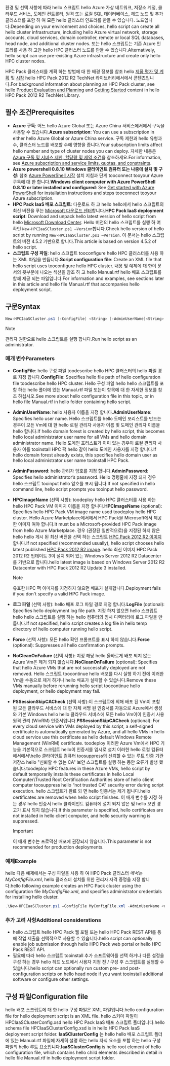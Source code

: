 



<span data-ttu-id="09f7b-101">환경 및 선택 사항에 따라 hello 스크립트 hello Azure 가상 네트워크, 저장소 계정, 클라우드 서비스, 도메인 컨트롤러, 원격 또는 로컬 SQL 데이터베이스, 헤드 노드 및 추가 클러스터를 포함 하 여 모든 hello 클러스터 인프라를 만들 수 있습니다. 노드입니다.</span><span class="sxs-lookup"><span data-stu-id="09f7b-101">Depending on your environment and choices, hello script can create all hello cluster infrastructure, including hello Azure virtual network, storage accounts, cloud services, domain controller, remote or local SQL databases, head node, and additional cluster nodes.</span></span> <span data-ttu-id="09f7b-102">또는 hello 스크립트는 기존 Azure 인프라를 사용 하 고만 hello HPC 클러스터 노드를 만들 수 있습니다.</span><span class="sxs-lookup"><span data-stu-id="09f7b-102">Alternatively, hello script can use pre-existing Azure infrastructure and create only hello HPC cluster nodes.</span></span>

<span data-ttu-id="09f7b-103">HPC Pack 클러스터를 계획 하는 방법에 대 한 배경 정보를 참조 hello [제품 평가 및 계획](https://technet.microsoft.com/library/jj899596.aspx) 및 [시작](https://technet.microsoft.com/library/jj899590.aspx) hello HPC Pack 2012 R2 TechNet 라이브러리에서에서 콘텐츠입니다.</span><span class="sxs-lookup"><span data-stu-id="09f7b-103">For background information about planning an HPC Pack cluster, see hello [Product Evaluation and Planning](https://technet.microsoft.com/library/jj899596.aspx) and [Getting Started](https://technet.microsoft.com/library/jj899590.aspx) content in hello HPC Pack 2012 R2 TechNet Library.</span></span>

## <a name="prerequisites"></a><span data-ttu-id="09f7b-104">필수 조건</span><span class="sxs-lookup"><span data-stu-id="09f7b-104">Prerequisites</span></span>
* <span data-ttu-id="09f7b-105">**Azure 구독**: 어느 hello Azure Global 또는 Azure China 서비스에서에서 구독을 사용할 수 있습니다.</span><span class="sxs-lookup"><span data-stu-id="09f7b-105">**Azure subscription**: You can use a subscription in either hello Azure Global or Azure China service.</span></span> <span data-ttu-id="09f7b-106">구독 제한과 hello 유형과 수, 클러스터 노드를 배포할 수에 영향을 줍니다.</span><span class="sxs-lookup"><span data-stu-id="09f7b-106">Your subscription limits affect hello number and type of cluster nodes you can deploy.</span></span> <span data-ttu-id="09f7b-107">자세한 내용은 [Azure 구독 및 서비스 제한, 할당량 및 제약 조건](../articles/azure-subscription-service-limits.md)을 참조하세요.</span><span class="sxs-lookup"><span data-stu-id="09f7b-107">For information, see [Azure subscription and service limits, quotas, and constraints](../articles/azure-subscription-service-limits.md).</span></span>
* <span data-ttu-id="09f7b-108">**Azure powershell 0.8.10 Windows 클라이언트 컴퓨터 또는 나중에 설치 및 구성**: 참조 [Azure PowerShell 시작](/powershell/azureps-cmdlets-docs) 설치 지침과 단계 tooconnect tooyour Azure 구독에 대 한 합니다.</span><span class="sxs-lookup"><span data-stu-id="09f7b-108">**Windows client computer with Azure PowerShell 0.8.10 or later installed and configured**: See [Get started with Azure PowerShell](/powershell/azureps-cmdlets-docs) for installation instructions and steps tooconnect tooyour Azure subscription.</span></span>
* <span data-ttu-id="09f7b-109">**HPC Pack IaaS 배포 스크립트**: 다운로드 하 고 hello hello에서 hello 스크립트의 최신 버전을 푸는 [Microsoft 다운로드 센터](https://www.microsoft.com/download/details.aspx?id=44949)합니다.</span><span class="sxs-lookup"><span data-stu-id="09f7b-109">**HPC Pack IaaS deployment script**: Download and unpack hello latest version of hello script from hello [Microsoft Download Center](https://www.microsoft.com/download/details.aspx?id=44949).</span></span> <span data-ttu-id="09f7b-110">Hello 버전의 hello 스크립트를 실행 하 여 확인 `New-HPCIaaSCluster.ps1 –Version`합니다.</span><span class="sxs-lookup"><span data-stu-id="09f7b-110">Check hello version of hello script by running `New-HPCIaaSCluster.ps1 –Version`.</span></span> <span data-ttu-id="09f7b-111">이 문서는 hello 스크립트의 버전 4.5.2 기반으로 합니다.</span><span class="sxs-lookup"><span data-stu-id="09f7b-111">This article is based on version 4.5.2 of hello script.</span></span>
* <span data-ttu-id="09f7b-112">**스크립트 구성 파일**: hello 스크립트 tooconfigure hello HPC 클러스터를 사용 하는 XML 파일을 만듭니다.</span><span class="sxs-lookup"><span data-stu-id="09f7b-112">**Script configuration file**: Create an XML file that hello script uses tooconfigure hello HPC cluster.</span></span> <span data-ttu-id="09f7b-113">내용 및 예제에 대 한이 문서의 뒷부분에 나오는 섹션을 참조 하 고 hello Manual.rtf hello 배포 스크립트를 함께 제공 되는 파일입니다.</span><span class="sxs-lookup"><span data-stu-id="09f7b-113">For information and examples, see sections later in this article and hello file Manual.rtf that accompanies hello deployment script.</span></span>

## <a name="syntax"></a><span data-ttu-id="09f7b-114">구문</span><span class="sxs-lookup"><span data-stu-id="09f7b-114">Syntax</span></span>
```PowerShell
New-HPCIaaSCluster.ps1 [-ConfigFile] <String> [-AdminUserName]<String> [[-AdminPassword] <String>] [[-HPCImageName] <String>] [[-LogFile] <String>] [-Force] [-NoCleanOnFailure] [-PSSessionSkipCACheck] [<CommonParameters>]
```
> [!NOTE]
> <span data-ttu-id="09f7b-115">관리자 권한으로 hello 스크립트를 실행 합니다.</span><span class="sxs-lookup"><span data-stu-id="09f7b-115">Run hello script as an administrator.</span></span>
> 
> 

### <a name="parameters"></a><span data-ttu-id="09f7b-116">매개 변수</span><span class="sxs-lookup"><span data-stu-id="09f7b-116">Parameters</span></span>
* <span data-ttu-id="09f7b-117">**ConfigFile**: hello 구성 파일 toodescribe hello HPC 클러스터의 hello 파일 경로 지정 합니다.</span><span class="sxs-lookup"><span data-stu-id="09f7b-117">**ConfigFile**: Specifies hello file path of hello configuration file toodescribe hello HPC cluster.</span></span> <span data-ttu-id="09f7b-118">Hello 구성 파일 hello hello 스크립트를 포함 하는 hello 폴더에 있는 Manual.rtf 파일 또는이 항목에 대 한 자세한 정보를 참조 하십시오.</span><span class="sxs-lookup"><span data-stu-id="09f7b-118">See more about hello configuration file in this topic, or in hello file Manual.rtf in hello folder containing hello script.</span></span>
* <span data-ttu-id="09f7b-119">**AdminUserName**: hello 사용자 이름을 지정 합니다.</span><span class="sxs-lookup"><span data-stu-id="09f7b-119">**AdminUserName**: Specifies hello user name.</span></span> <span data-ttu-id="09f7b-120">Hello 스크립트를 hello 도메인 포리스트를 만드는 경우이 모든 Vm에 대 한 hello 로컬 관리자 사용자 이름 및 도메인 관리자 이름을 hello 합니다.</span><span class="sxs-lookup"><span data-stu-id="09f7b-120">If hello domain forest is created by hello script, this becomes hello local administrator user name for all VMs and hello domain administrator name.</span></span> <span data-ttu-id="09f7b-121">Hello 도메인 포리스트가 이미 있는 경우이 로컬 관리자 사용자 이름 tooinstall HPC 팩 hello 같이 hello 도메인 사용자를 지정 합니다.</span><span class="sxs-lookup"><span data-stu-id="09f7b-121">If hello domain forest already exists, this specifies hello domain user as hello local administrator user name tooinstall HPC Pack.</span></span>
* <span data-ttu-id="09f7b-122">**AdminPassword**: hello 관리자 암호를 지정 합니다.</span><span class="sxs-lookup"><span data-stu-id="09f7b-122">**AdminPassword**: Specifies hello administrator’s password.</span></span> <span data-ttu-id="09f7b-123">Hello 명령줄에 지정 되지 경우 hello 스크립트 tooinput hello 암호를 표시 됩니다.</span><span class="sxs-lookup"><span data-stu-id="09f7b-123">If not specified in hello command line, hello script prompts you tooinput hello password.</span></span>
* <span data-ttu-id="09f7b-124">**HPCImageName** (선택 사항): toodeploy hello HPC 클러스터를 사용 하는 hello HPC Pack VM 이미지 이름을 지정 합니다.</span><span class="sxs-lookup"><span data-stu-id="09f7b-124">**HPCImageName** (optional): Specifies hello HPC Pack VM image name used toodeploy hello HPC cluster.</span></span> <span data-ttu-id="09f7b-125">Hello Azure Marketplace에서에서 HPC Pack을 Microsoft에서 제공한 이미지 여야 합니다.</span><span class="sxs-lookup"><span data-stu-id="09f7b-125">It must be a Microsoft-provided HPC Pack image from hello Azure Marketplace.</span></span> <span data-ttu-id="09f7b-126">경우 (권장된 일반적으로)을 지정된 하지 않은 hello hello 게시 된 최신 버전을 선택 하는 스크립트 [HPC Pack 2012 R2 이미지](https://azure.microsoft.com/marketplace/partners/microsoft/hpcpack2012r2onwindowsserver2012r2/)합니다.</span><span class="sxs-lookup"><span data-stu-id="09f7b-126">If not specified (recommended usually), hello script chooses hello latest published [HPC Pack 2012 R2 image](https://azure.microsoft.com/marketplace/partners/microsoft/hpcpack2012r2onwindowsserver2012r2/).</span></span> <span data-ttu-id="09f7b-127">hello 최신 이미지 HPC Pack 2012 R2 업데이트 3이 설치 되어 있는 Windows Server 2012 R2 Datacenter를 기반으로 합니다.</span><span class="sxs-lookup"><span data-stu-id="09f7b-127">hello latest image is based on Windows Server 2012 R2 Datacenter with HPC Pack 2012 R2 Update 3 installed.</span></span>
  
  > [!NOTE]
  > <span data-ttu-id="09f7b-128">유효한 HPC 팩 이미지를 지정하지 않으면 배포가 실패합니다.</span><span class="sxs-lookup"><span data-stu-id="09f7b-128">Deployment fails if you don't specify a valid HPC Pack image.</span></span>
  > 
  > 
* <span data-ttu-id="09f7b-129">**로그 파일** (선택 사항): hello 배포 로그 파일 경로 지정 합니다.</span><span class="sxs-lookup"><span data-stu-id="09f7b-129">**LogFile** (optional): Specifies hello deployment log file path.</span></span> <span data-ttu-id="09f7b-130">지정 하지 않으면 hello 스크립트 hello hello 스크립트를 실행 하는 hello 컴퓨터의 임시 디렉터리에 로그 파일을 만듭니다.</span><span class="sxs-lookup"><span data-stu-id="09f7b-130">If not specified, hello script creates a log file in hello temp directory of hello computer running hello script.</span></span>
* <span data-ttu-id="09f7b-131">**Force** (선택 사항): 모든 hello 확인 프롬프트를 표시 하지 않습니다.</span><span class="sxs-lookup"><span data-stu-id="09f7b-131">**Force** (optional): Suppresses all hello confirmation prompts.</span></span>
* <span data-ttu-id="09f7b-132">**NoCleanOnFailure** (선택 사항): 지정 해당 hello 올바르게 배포 되지 않는 Azure Vm은 제거 되지 않습니다.</span><span class="sxs-lookup"><span data-stu-id="09f7b-132">**NoCleanOnFailure** (optional): Specifies that hello Azure VMs that are not successfully deployed are not removed.</span></span> <span data-ttu-id="09f7b-133">Hello 스크립트 toocontinue hello 배포를 다시 실행 하기 전에 이러한 Vm을 수동으로 제거 하거나 hello 배포가 실패할 수 있습니다.</span><span class="sxs-lookup"><span data-stu-id="09f7b-133">Remove these VMs manually before rerunning hello script toocontinue hello deployment, or hello deployment may fail.</span></span>
* <span data-ttu-id="09f7b-134">**PSSessionSkipCACheck** (선택 사항):이 스크립트에 의해 배포 된 Vm이 포함 된 모든 클라우드 서비스에 대 한 자체 서명 된 인증서를 자동으로 Azure에서 생성와 기본 Windows hello hello 클라우드 서비스에 모든 hello Vm이이 인증서 사용 원격 관리 (WinRM) 인증서입니다.</span><span class="sxs-lookup"><span data-stu-id="09f7b-134">**PSSessionSkipCACheck** (optional): For every cloud service with VMs deployed by this script, a self-signed certificate is automatically generated by Azure, and all hello VMs in hello cloud service use this certificate as hello default Windows Remote Management (WinRM) certificate.</span></span> <span data-ttu-id="09f7b-135">toodeploy 이러한 Azure Vm에서 HPC 기능을 기본적으로 스크립트 hello이 인증서를 임시로 설치 이러한 hello 로컬 컴퓨터에서에서\\hello 클라이언트 컴퓨터 toosuppress의 신뢰할 수 있는 루트 인증 기관 저장소 hello "신뢰할 수 없는 CA" 보안 스크립트를 실행 하는 동안 오류가 발생 했습니다.</span><span class="sxs-lookup"><span data-stu-id="09f7b-135">toodeploy HPC features in these Azure VMs, hello script by default temporarily installs these certificates in hello Local Computer\\Trusted Root Certification Authorities store of hello client computer toosuppress hello “not trusted CA” security error during script execution.</span></span> <span data-ttu-id="09f7b-136">hello 스크립트가 완료 되 면 hello 인증서는 제거 됩니다.</span><span class="sxs-lookup"><span data-stu-id="09f7b-136">hello certificates are removed when hello script finishes.</span></span> <span data-ttu-id="09f7b-137">이 매개 변수를 지정 하는 경우 hello 인증서 hello 클라이언트 컴퓨터에 설치 되지 않은 및 hello 보안 경고가 표시 되지 않습니다.</span><span class="sxs-lookup"><span data-stu-id="09f7b-137">If this parameter is specified, hello certificates are not installed in hello client computer, and hello security warning is suppressed.</span></span>
  
  > [!IMPORTANT]
  > <span data-ttu-id="09f7b-138">이 매개 변수는 프로덕션 배포에 권장되지 않습니다.</span><span class="sxs-lookup"><span data-stu-id="09f7b-138">This parameter is not recommended for production deployments.</span></span>
  > 
  > 

### <a name="example"></a><span data-ttu-id="09f7b-139">예제</span><span class="sxs-lookup"><span data-stu-id="09f7b-139">Example</span></span>
<span data-ttu-id="09f7b-140">hello 다음 예제에서는 구성 파일을 사용 하 여 HPC Pack 클러스터 *에서는 MyConfigFile.xml*, hello 클러스터 설치를 위한 관리자 자격 증명을 지정 합니다.</span><span class="sxs-lookup"><span data-stu-id="09f7b-140">hello following example creates an HPC Pack cluster using the configuration file *MyConfigFile.xml*, and specifies administrator credentials for installing hello cluster.</span></span>

```PowerShell
.\New-HPCIaaSCluster.ps1 –ConfigFile MyConfigFile.xml -AdminUserName <username> –AdminPassword <password>
```

### <a name="additional-considerations"></a><span data-ttu-id="09f7b-141">추가 고려 사항</span><span class="sxs-lookup"><span data-stu-id="09f7b-141">Additional considerations</span></span>
* <span data-ttu-id="09f7b-142">hello 스크립트 hello HPC Pack 웹 포털 또는 hello HPC Pack REST API를 통해 작업 제출을 선택적으로 사용할 수 있습니다.</span><span class="sxs-lookup"><span data-stu-id="09f7b-142">hello script can optionally enable job submission through hello HPC Pack web portal or hello HPC Pack REST API.</span></span>
* <span data-ttu-id="09f7b-143">필요에 따라 hello 스크립트 tooinstall 추가 소프트웨어를 선택 하거나 다른 설정을 구성 하는 경우 hello 헤드 노드에서 사용자 지정 전 / 구성 후 스크립트를 실행할 수 있습니다.</span><span class="sxs-lookup"><span data-stu-id="09f7b-143">hello script can optionally run custom pre- and post-configuration scripts on hello head node if you want tooinstall additional software or configure other settings.</span></span>

## <a name="configuration-file"></a><span data-ttu-id="09f7b-144">구성 파일</span><span class="sxs-lookup"><span data-stu-id="09f7b-144">Configuration file</span></span>
<span data-ttu-id="09f7b-145">hello 배포 스크립트에 대 한 hello 구성 파일은 XML 파일입니다.</span><span class="sxs-lookup"><span data-stu-id="09f7b-145">hello configuration file for hello deployment script is an XML file.</span></span> <span data-ttu-id="09f7b-146">hello 스키마 파일이 HPCIaaSClusterConfig.xsd hello HPC Pack IaaS 배포 스크립트 폴더입니다.</span><span class="sxs-lookup"><span data-stu-id="09f7b-146">hello schema file HPCIaaSClusterConfig.xsd is in hello HPC Pack IaaS deployment script folder.</span></span> <span data-ttu-id="09f7b-147">**IaaSClusterConfig** 는 hello hello 배포 스크립트 폴더에 있는 Manual.rtf 파일에 자세히 설명 하는 hello 자식 요소를 포함 하는 hello 구성 파일의 hello 루트 요소입니다.</span><span class="sxs-lookup"><span data-stu-id="09f7b-147">**IaaSClusterConfig** is hello root element of hello configuration file, which contains hello child elements described in detail in hello file Manual.rtf in hello deployment script folder.</span></span>

